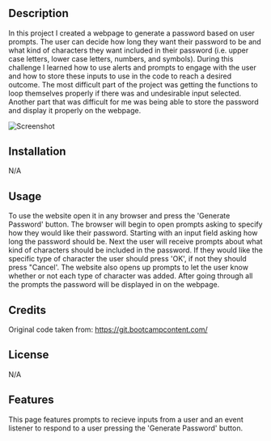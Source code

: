 # <Password Generator>

## Description


<p>
In this project I created a webpage to generate a password based on user prompts.  The user can decide how long they want their password to be and what kind of characters they want included in their password (i.e. upper case letters, lower case letters, numbers, and symbols).  During this challenge I learned how to use alerts and prompts to engage with the user and how to store these inputs to use in the code to reach a desired outcome.  The most difficult part of the project was getting the functions to loop themselves properly if there was and undesirable input selected.  Another part that was difficult for me was being able to store the password and display it properly on the webpage.
</p>

![Screenshot](./assets/)

## Installation

N/A

## Usage

To use the website open it in any browser and press the 'Generate Password' button.  The browser will begin to open prompts asking to specify how they would like their password.  Starting with an input field asking how long the password should be.  Next the user will receive prompts about what kind of characters should be included in the password.  If they would like the specific type of character the user should press 'OK', if not they should press "Cancel'.  The website also opens up prompts to let the user know whether or not each type of character was added.  After going through all the prompts the password will be displayed in on the webpage.

## Credits

Original code taken from: 
https://git.bootcampcontent.com/

## License

N/A

## Features

This page features prompts to recieve inputs from a user and an event listener to respond to a user pressing the 'Generate Password' button.